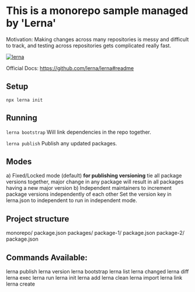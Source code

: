 # This is a monorepo sample managed by 'Lerna'
Motivation: Making changes across many repositories is messy and difficult to track, and testing across repositories gets complicated really fast.

[![lerna](https://img.shields.io/badge/maintained%20with-lerna-cc00ff.svg)](https://lernajs.io/)

Official Docs: https://github.com/lerna/lerna#readme

## Setup
`npx lerna init`

## Running
`lerna bootstrap`
Will link dependencies in the repo together.

`lerna publish`
Publish any updated packages.

## Modes
a) Fixed/Locked mode (default) **for publishing versioning**
    tie all package versions together, major change in any package will result in all packages having a new major version
b) Independent
    maintainers to increment package versions independently of each other
    Set the version key in lerna.json to independent to run in independent mode.

## Project structure
monorepo/
  package.json
  packages/
    package-1/
      package.json
    package-2/
      package.json

## Commands Available:
lerna publish
lerna version
lerna bootstrap
lerna list
lerna changed
lerna diff
lerna exec
lerna run
lerna init
lerna add
lerna clean
lerna import
lerna link
lerna create